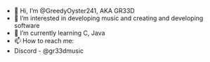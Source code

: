 - 👋 Hi, I’m @GreedyOyster241, AKA GR33D
- 👀 I’m interested in developing music and creating and developing software
- 🌱 I’m currently learning C, Java
- 📫 How to reach me:
- Discord - @gr33dmusic
